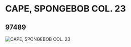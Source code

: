 # CAPE,  SPONGEBOB COL. 23
## 97489
![CAPE,  SPONGEBOB COL. 23](https://lc-www-live-s.legocdn.com/media/bricks/5/2/4636674.jpg)